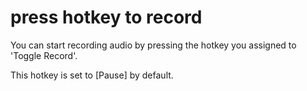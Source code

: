 # press hotkey to record
You can start recording audio by pressing the hotkey you assigned to 'Toggle Record'.

This hotkey is set to [Pause] by default.
